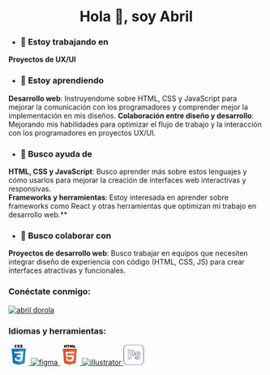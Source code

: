 <h1 align="center"> Hola 👋, soy Abril</h1>

- <h3> 🔭 Estoy trabajando en </h3> 
**Proyectos de UX/UI** 

- <h3>🌱 Estoy aprendiendo</h3>
 **Desarrollo web**: Instruyendome sobre HTML, CSS y JavaScript para mejorar la comunicación con los programadores y comprender mejor la implementación en mis diseños. 
**Colaboración entre diseño y desarrollo**: Mejorando mis habilidades para optimizar el flujo de trabajo y la interacción con los programadores en proyectos UX/UI.

- <h3>🤝 Busco ayuda de</h3>
 **HTML, CSS y JavaScript**: Busco aprender más sobre estos lenguajes y cómo usarlos para mejorar la creación de interfaces web interactivas y responsivas. <br>
 **Frameworks y herramientas**: Estoy interesada en aprender sobre frameworks como React y otras herramientas que optimizan mi trabajo en desarrollo web.**

- <h3>👯 Busco colaborar con</h3>
 **Proyectos de desarrollo web**: Busco trabajar en equipos que necesiten integrar diseño de experiencia con código (HTML, CSS, JS) para crear interfaces atractivas y funcionales.


<h3 align="left">Conéctate conmigo:</h3>
<p align="left">
  <a href="https://www.behance.net/abrildorola1" target="blank">
    <img align="center" src="https://raw.githubusercontent.com/rahuldkjain/github-profile-readme-generator/master/src/images/icons/Social/behance.svg" alt="abril dorola" height="30" width="40" />
  </a>
</p>

<h3 align="left">Idiomas y herramientas:</h3>
<p align="left">
  <a href="https://www.w3schools.com/css/" target="_blank" rel="noreferrer">
    <img src="https://raw.githubusercontent.com/devicons/devicon/master/icons/css3/css3-original-wordmark.svg" alt="css3" width="40" height="40"/>
  </a>
  <a href="https://www.figma.com/" target="_blank" rel="noreferrer">
    <img src="https://www.vectorlogo.zone/logos/figma/figma-icon.svg" alt="figma" width="40" height="40"/>
  </a>
  <a href="https://www.w3.org/html/" target="_blank" rel="noreferrer">
    <img src="https://raw.githubusercontent.com/devicons/devicon/master/icons/html5/html5-original-wordmark.svg" alt="html5" width="40" height="40"/>
  </a>
  <a href="https://www.adobe.com/in/products/illustrator.html" target="_blank" rel="noreferrer">
    <img src="https://www.vectorlogo.zone/logos/adobe_illustrator/adobe_illustrator-icon.svg" alt="illustrator" width="40" height="40"/>
  </a>
  <a href="https://www.photoshop.com/en" target="_blank" rel="noreferrer">
    <img src="https://raw.githubusercontent.com/devicons/devicon/master/icons/photoshop/photoshop-line.svg" alt="photoshop" width="40" height="40"/>
  </a>
</p>
